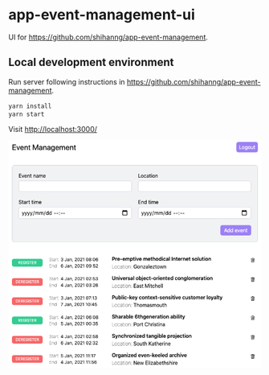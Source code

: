 # app-event-management-ui

UI for <https://github.com/shihanng/app-event-management>.

## Local development environment

Run server following instructions in <https://github.com/shihanng/app-event-management>.

```console
yarn install
yarn start
```

Visit <http://localhost:3000/>

![Screenshot of the app.](./screenshot.png)
